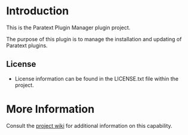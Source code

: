 # Introduction
This is the Paratext Plugin Manager plugin project.

The purpose of this plugin is to manage the installation and updating of Paratext plugins.

## License
* License information can be found in the LICENSE.txt file within the project.

# More Information
Consult the [project wiki](https://biblica.atlassian.net/wiki/spaces/BIB/pages/18350107/Paratext+Plugin+Manager) for additional information on this capability.
